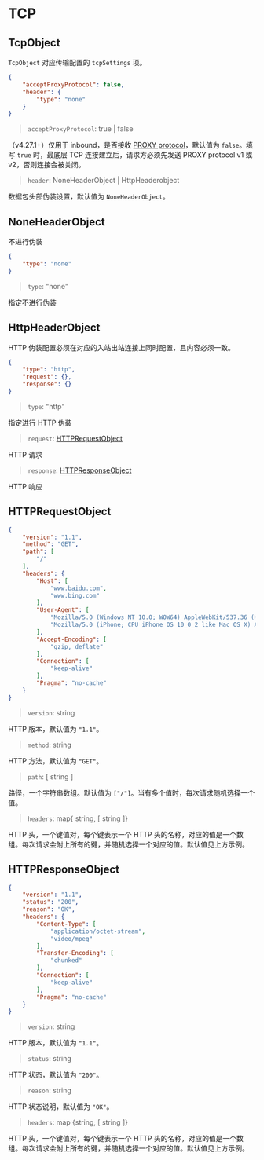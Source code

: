 # TCP

## TcpObject

`TcpObject` 对应传输配置的 `tcpSettings` 项。

```json
{
    "acceptProxyProtocol": false,
    "header": {
        "type": "none"
    }
}
```

> `acceptProxyProtocol`: true | false

（v4.27.1+）仅用于 inbound，是否接收 [PROXY protocol](https://www.haproxy.org/download/2.2/doc/proxy-protocol.txt)，默认值为 `false`。填写 `true` 时，最底层 TCP 连接建立后，请求方必须先发送 PROXY protocol v1 或 v2，否则连接会被关闭。

> `header`: NoneHeaderObject | HttpHeaderobject

数据包头部伪装设置，默认值为 `NoneHeaderObject`。

## NoneHeaderObject

不进行伪装

```json
{
    "type": "none"
}
```

> `type`: "none"

指定不进行伪装

## HttpHeaderObject

HTTP 伪装配置必须在对应的入站出站连接上同时配置，且内容必须一致。

```json
{
    "type": "http",
    "request": {},
    "response": {}
}
```

> `type`: "http"

指定进行 HTTP 伪装

> `request`: [HTTPRequestObject](#httprequestobject)

HTTP 请求

> `response`: [HTTPResponseObject](#httpresponseobject)

HTTP 响应

## HTTPRequestObject

```json
{
    "version": "1.1",
    "method": "GET",
    "path": [
        "/"
    ],
    "headers": {
        "Host": [
            "www.baidu.com",
            "www.bing.com"
        ],
        "User-Agent": [
            "Mozilla/5.0 (Windows NT 10.0; WOW64) AppleWebKit/537.36 (KHTML, like Gecko) Chrome/53.0.2785.143 Safari/537.36",
            "Mozilla/5.0 (iPhone; CPU iPhone OS 10_0_2 like Mac OS X) AppleWebKit/601.1 (KHTML, like Gecko) CriOS/53.0.2785.109 Mobile/14A456 Safari/601.1.46"
        ],
        "Accept-Encoding": [
            "gzip, deflate"
        ],
        "Connection": [
            "keep-alive"
        ],
        "Pragma": "no-cache"
    }
}
```

> `version`: string

HTTP 版本，默认值为 `"1.1"`。

> `method`: string

HTTP 方法，默认值为 `"GET"`。

> `path`: \[ string \]

路径，一个字符串数组。默认值为 `["/"]`。当有多个值时，每次请求随机选择一个值。

> `headers`: map{ string, \[ string \]}

HTTP 头，一个键值对，每个键表示一个 HTTP 头的名称，对应的值是一个数组。每次请求会附上所有的键，并随机选择一个对应的值。默认值见上方示例。

## HTTPResponseObject
```json
{
    "version": "1.1",
    "status": "200",
    "reason": "OK",
    "headers": {
        "Content-Type": [
            "application/octet-stream",
            "video/mpeg"
        ],
        "Transfer-Encoding": [
            "chunked"
        ],
        "Connection": [
            "keep-alive"
        ],
        "Pragma": "no-cache"
    }
}
```

> `version`: string

HTTP 版本，默认值为 `"1.1"`。

> `status`: string

HTTP 状态，默认值为 `"200"`。

> `reason`: string

HTTP 状态说明，默认值为 `"OK"`。

> `headers`: map {string, \[ string \]}

HTTP 头，一个键值对，每个键表示一个 HTTP 头的名称，对应的值是一个数组。每次请求会附上所有的键，并随机选择一个对应的值。默认值见上方示例。
